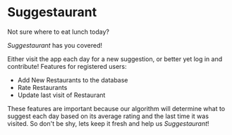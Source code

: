 # Suggestaurant

Not sure where to eat lunch today? 

*Suggestaurant* has you covered!

Either visit the app each day for a new suggestion, or better yet log in and contribute!
Features for registered users:

* Add New Restaurants to the database
* Rate Restaurants
* Update last visit of Restaurant

These features are important because our algorithm will determine what to suggest each day based on its average rating and the last time it was visited. 
So don't be shy, lets keep it fresh and help us *Suggestaurant*!
